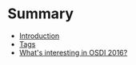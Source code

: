 # Summary

* [Introduction](README.md)
* [Tags](tags.md)
* [What's interesting in OSDI 2016?](osdi2016.md)

